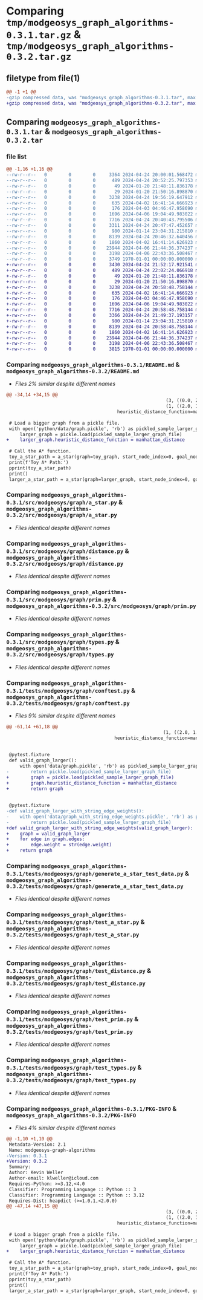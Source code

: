 # Comparing `tmp/modgeosys_graph_algorithms-0.3.1.tar.gz` & `tmp/modgeosys_graph_algorithms-0.3.2.tar.gz`

## filetype from file(1)

```diff
@@ -1 +1 @@
-gzip compressed data, was "modgeosys_graph_algorithms-0.3.1.tar", max compression
+gzip compressed data, was "modgeosys_graph_algorithms-0.3.2.tar", max compression
```

## Comparing `modgeosys_graph_algorithms-0.3.1.tar` & `modgeosys_graph_algorithms-0.3.2.tar`

### file list

```diff
@@ -1,16 +1,16 @@
--rw-r--r--   0        0        0     3364 2024-04-24 20:00:01.568472 modgeosys_graph_algorithms-0.3.1/README.md
--rw-r--r--   0        0        0      489 2024-04-24 20:52:25.797353 modgeosys_graph_algorithms-0.3.1/pyproject.toml
--rw-r--r--   0        0        0       49 2024-01-20 21:48:11.836178 modgeosys_graph_algorithms-0.3.1/src/modgeosys/__init__.py
--rw-r--r--   0        0        0       29 2024-01-20 21:50:16.898870 modgeosys_graph_algorithms-0.3.1/src/modgeosys/graph/__init__.py
--rw-r--r--   0        0        0     3238 2024-04-24 19:56:19.647912 modgeosys_graph_algorithms-0.3.1/src/modgeosys/graph/a_star.py
--rw-r--r--   0        0        0      635 2024-04-02 16:41:14.666923 modgeosys_graph_algorithms-0.3.1/src/modgeosys/graph/distance.py
--rw-r--r--   0        0        0      176 2024-04-03 04:46:47.958690 modgeosys_graph_algorithms-0.3.1/src/modgeosys/graph/edge_validation.py
--rw-r--r--   0        0        0     1696 2024-04-06 19:04:49.983022 modgeosys_graph_algorithms-0.3.1/src/modgeosys/graph/prim.py
--rw-r--r--   0        0        0     7716 2024-04-24 20:40:43.795506 modgeosys_graph_algorithms-0.3.1/src/modgeosys/graph/types.py
--rw-r--r--   0        0        0     3311 2024-04-24 20:47:47.452657 modgeosys_graph_algorithms-0.3.1/tests/modgeosys/graph/conftest.py
--rw-r--r--   0        0        0      980 2024-01-14 23:04:31.215810 modgeosys_graph_algorithms-0.3.1/tests/modgeosys/graph/generate_a_star_test_data.py
--rw-r--r--   0        0        0     8139 2024-04-24 20:46:32.640456 modgeosys_graph_algorithms-0.3.1/tests/modgeosys/graph/test_a_star.py
--rw-r--r--   0        0        0     1860 2024-04-02 16:41:14.626923 modgeosys_graph_algorithms-0.3.1/tests/modgeosys/graph/test_distance.py
--rw-r--r--   0        0        0    23944 2024-04-06 21:44:36.374237 modgeosys_graph_algorithms-0.3.1/tests/modgeosys/graph/test_prim.py
--rw-r--r--   0        0        0     3198 2024-04-06 22:43:36.508467 modgeosys_graph_algorithms-0.3.1/tests/modgeosys/graph/test_types.py
--rw-r--r--   0        0        0     3749 1970-01-01 00:00:00.000000 modgeosys_graph_algorithms-0.3.1/PKG-INFO
+-rw-r--r--   0        0        0     3430 2024-04-24 21:52:17.921541 modgeosys_graph_algorithms-0.3.2/README.md
+-rw-r--r--   0        0        0      489 2024-04-24 22:02:24.066918 modgeosys_graph_algorithms-0.3.2/pyproject.toml
+-rw-r--r--   0        0        0       49 2024-01-20 21:48:11.836178 modgeosys_graph_algorithms-0.3.2/src/modgeosys/__init__.py
+-rw-r--r--   0        0        0       29 2024-01-20 21:50:16.898870 modgeosys_graph_algorithms-0.3.2/src/modgeosys/graph/__init__.py
+-rw-r--r--   0        0        0     3238 2024-04-24 20:58:48.758144 modgeosys_graph_algorithms-0.3.2/src/modgeosys/graph/a_star.py
+-rw-r--r--   0        0        0      635 2024-04-02 16:41:14.666923 modgeosys_graph_algorithms-0.3.2/src/modgeosys/graph/distance.py
+-rw-r--r--   0        0        0      176 2024-04-03 04:46:47.958690 modgeosys_graph_algorithms-0.3.2/src/modgeosys/graph/edge_validation.py
+-rw-r--r--   0        0        0     1696 2024-04-06 19:04:49.983022 modgeosys_graph_algorithms-0.3.2/src/modgeosys/graph/prim.py
+-rw-r--r--   0        0        0     7716 2024-04-24 20:58:48.758144 modgeosys_graph_algorithms-0.3.2/src/modgeosys/graph/types.py
+-rw-r--r--   0        0        0     3366 2024-04-24 21:49:37.193157 modgeosys_graph_algorithms-0.3.2/tests/modgeosys/graph/conftest.py
+-rw-r--r--   0        0        0      980 2024-01-14 23:04:31.215810 modgeosys_graph_algorithms-0.3.2/tests/modgeosys/graph/generate_a_star_test_data.py
+-rw-r--r--   0        0        0     8139 2024-04-24 20:58:48.758144 modgeosys_graph_algorithms-0.3.2/tests/modgeosys/graph/test_a_star.py
+-rw-r--r--   0        0        0     1860 2024-04-02 16:41:14.626923 modgeosys_graph_algorithms-0.3.2/tests/modgeosys/graph/test_distance.py
+-rw-r--r--   0        0        0    23944 2024-04-06 21:44:36.374237 modgeosys_graph_algorithms-0.3.2/tests/modgeosys/graph/test_prim.py
+-rw-r--r--   0        0        0     3198 2024-04-06 22:43:36.508467 modgeosys_graph_algorithms-0.3.2/tests/modgeosys/graph/test_types.py
+-rw-r--r--   0        0        0     3815 1970-01-01 00:00:00.000000 modgeosys_graph_algorithms-0.3.2/PKG-INFO
```

### Comparing `modgeosys_graph_algorithms-0.3.1/README.md` & `modgeosys_graph_algorithms-0.3.2/README.md`

 * *Files 2% similar despite different names*

```diff
@@ -34,14 +34,15 @@
                                                           (3, ((0.0, 2.0), (2.0, 3.0))),
                                                           (1, ((2.0, 1.0), (2.0, 3.0)))),
                                         heuristic_distance_function=manhattan_distance)
 
 # Load a bigger graph from a pickle file.
 with open('python/data/graph.pickle', 'rb') as pickled_sample_larger_graph_file:
     larger_graph = pickle.load(pickled_sample_larger_graph_file)
+    larger_graph.heuristic_distance_function = manhattan_distance
 
 # Call the A* function.
 toy_a_star_path = a_star(graph=toy_graph, start_node_index=0, goal_node_index=4, heuristic_distance=manhattan_distance)
 print(f'Toy A* Path:')
 pprint(toy_a_star_path)
 print()
 larger_a_star_path = a_star(graph=larger_graph, start_node_index=0, goal_node_index=4,
```

### Comparing `modgeosys_graph_algorithms-0.3.1/src/modgeosys/graph/a_star.py` & `modgeosys_graph_algorithms-0.3.2/src/modgeosys/graph/a_star.py`

 * *Files identical despite different names*

### Comparing `modgeosys_graph_algorithms-0.3.1/src/modgeosys/graph/distance.py` & `modgeosys_graph_algorithms-0.3.2/src/modgeosys/graph/distance.py`

 * *Files identical despite different names*

### Comparing `modgeosys_graph_algorithms-0.3.1/src/modgeosys/graph/prim.py` & `modgeosys_graph_algorithms-0.3.2/src/modgeosys/graph/prim.py`

 * *Files identical despite different names*

### Comparing `modgeosys_graph_algorithms-0.3.1/src/modgeosys/graph/types.py` & `modgeosys_graph_algorithms-0.3.2/src/modgeosys/graph/types.py`

 * *Files identical despite different names*

### Comparing `modgeosys_graph_algorithms-0.3.1/tests/modgeosys/graph/conftest.py` & `modgeosys_graph_algorithms-0.3.2/tests/modgeosys/graph/conftest.py`

 * *Files 9% similar despite different names*

```diff
@@ -61,14 +61,18 @@
                                                          (1, ((2.0, 1.0), (2.0, 3.0)))),
                                        heuristic_distance_function=manhattan_distance)
 
 
 @pytest.fixture
 def valid_graph_larger():
     with open('data/graph.pickle', 'rb') as pickled_sample_larger_graph_file:
-        return pickle.load(pickled_sample_larger_graph_file)
+        graph = pickle.load(pickled_sample_larger_graph_file)
+        graph.heuristic_distance_function = manhattan_distance
+        return graph
 
 
 @pytest.fixture
-def valid_graph_larger_with_string_edge_weights():
-    with open('data/graph_with_string_edge_weights.pickle', 'rb') as pickled_sample_larger_graph_file:
-        return pickle.load(pickled_sample_larger_graph_file)
+def valid_graph_larger_with_string_edge_weights(valid_graph_larger):
+    graph = valid_graph_larger
+    for edge in graph.edges:
+        edge.weight = str(edge.weight)
+    return graph
```

### Comparing `modgeosys_graph_algorithms-0.3.1/tests/modgeosys/graph/generate_a_star_test_data.py` & `modgeosys_graph_algorithms-0.3.2/tests/modgeosys/graph/generate_a_star_test_data.py`

 * *Files identical despite different names*

### Comparing `modgeosys_graph_algorithms-0.3.1/tests/modgeosys/graph/test_a_star.py` & `modgeosys_graph_algorithms-0.3.2/tests/modgeosys/graph/test_a_star.py`

 * *Files identical despite different names*

### Comparing `modgeosys_graph_algorithms-0.3.1/tests/modgeosys/graph/test_distance.py` & `modgeosys_graph_algorithms-0.3.2/tests/modgeosys/graph/test_distance.py`

 * *Files identical despite different names*

### Comparing `modgeosys_graph_algorithms-0.3.1/tests/modgeosys/graph/test_prim.py` & `modgeosys_graph_algorithms-0.3.2/tests/modgeosys/graph/test_prim.py`

 * *Files identical despite different names*

### Comparing `modgeosys_graph_algorithms-0.3.1/tests/modgeosys/graph/test_types.py` & `modgeosys_graph_algorithms-0.3.2/tests/modgeosys/graph/test_types.py`

 * *Files identical despite different names*

### Comparing `modgeosys_graph_algorithms-0.3.1/PKG-INFO` & `modgeosys_graph_algorithms-0.3.2/PKG-INFO`

 * *Files 4% similar despite different names*

```diff
@@ -1,10 +1,10 @@
 Metadata-Version: 2.1
 Name: modgeosys-graph-algorithms
-Version: 0.3.1
+Version: 0.3.2
 Summary: 
 Author: Kevin Weller
 Author-email: klweller@icloud.com
 Requires-Python: >=3.12,<4.0
 Classifier: Programming Language :: Python :: 3
 Classifier: Programming Language :: Python :: 3.12
 Requires-Dist: heapdict (>=1.0.1,<2.0.0)
@@ -47,14 +47,15 @@
                                                           (3, ((0.0, 2.0), (2.0, 3.0))),
                                                           (1, ((2.0, 1.0), (2.0, 3.0)))),
                                         heuristic_distance_function=manhattan_distance)
 
 # Load a bigger graph from a pickle file.
 with open('python/data/graph.pickle', 'rb') as pickled_sample_larger_graph_file:
     larger_graph = pickle.load(pickled_sample_larger_graph_file)
+    larger_graph.heuristic_distance_function = manhattan_distance
 
 # Call the A* function.
 toy_a_star_path = a_star(graph=toy_graph, start_node_index=0, goal_node_index=4, heuristic_distance=manhattan_distance)
 print(f'Toy A* Path:')
 pprint(toy_a_star_path)
 print()
 larger_a_star_path = a_star(graph=larger_graph, start_node_index=0, goal_node_index=4,
```

